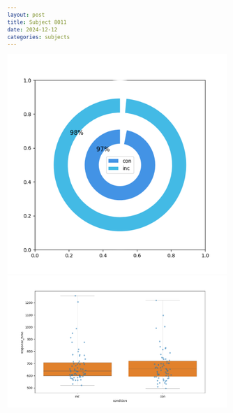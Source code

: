 ```yaml
---
layout: post
title: Subject 8011
date: 2024-12-12
categories: subjects
---
```


![](data/8011/run-1/8011_accuracy_by_condition.png)
![](data/8011/run-1/8011_rt.png)
